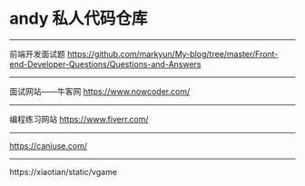# andy 私人代码仓库
------------------
前端开发面试题
https://github.com/markyun/My-blog/tree/master/Front-end-Developer-Questions/Questions-and-Answers

------------------
面试网站——牛客网
https://www.nowcoder.com/

------------------
编程练习网站
https://www.fiverr.com/

----------
https://caniuse.com/

----------
https://xiaotian/static/vgame